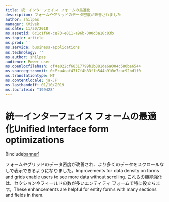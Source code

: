 ```yaml
---
title: 統一インターフェイス フォームの最適化
description: フォームやグリッドのデータ密度が改善されました
author: shilpas
manager: KVivek
ms.date: 11/20/2018
ms.assetid: 6c1c1f60-ce73-e811-a96b-000d3a18c83b
ms.topic: article
ms.prod: ''
ms.service: business-applications
ms.technology: ''
ms.author: shilpas
audience: Power user
ms.openlocfilehash: cf4e022cf68317799b1b881de6a004c580be6544
ms.sourcegitcommit: 0c8ca4eaf47f7f4b83f1b544b910e7cac92bd1f0
ms.translationtype: HT
ms.contentlocale: ja-JP
ms.lasthandoff: 01/10/2019
ms.locfileid: "199428"
---
```

# <a name="unified-interface-form-optimizations"></a><span data-ttu-id="a3773-103">統一インターフェイス フォームの最適化</span><span class="sxs-lookup"><span data-stu-id="a3773-103">Unified Interface form optimizations</span></span>


[!include[banner](../../includes/banner.md)]

<span data-ttu-id="a3773-104">フォームやグリッドのデータ密度が改善され、より多くのデータをスクロールなしで表示できるようになりました。</span><span class="sxs-lookup"><span data-stu-id="a3773-104">Improvements for data density on forms and grids enable users to see more data without scrolling.</span></span> <span data-ttu-id="a3773-105">これらの機能強化は、セクションやフィールドの数が多いエンティティ フォームで特に役立ちます。</span><span class="sxs-lookup"><span data-stu-id="a3773-105">These enhancements are helpful for entity forms with many sections and fields in them.</span></span>
